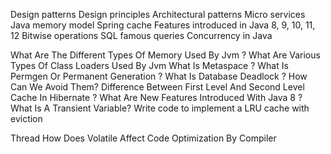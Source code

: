 
Design patterns
Design principles
Architectural patterns
Micro services
Java memory model
Spring cache
Features introduced in Java 8, 9, 10, 11, 12
Bitwise operations
SQL famous queries
Concurrency in Java



What Are The Different Types Of Memory Used By Jvm ?
What Are Various Types Of Class Loaders Used By Jvm
What Is Metaspace ?
What Is Permgen Or Permanent Generation ?
What Is Database Deadlock ? How Can We Avoid Them?
Difference Between First Level And Second Level Cache In Hibernate ?
What Are New Features Introduced With Java 8 ?
What Is A Transient Variable?
Write code to implement a LRU cache with eviction

Thread
How Does Volatile Affect Code Optimization By Compiler